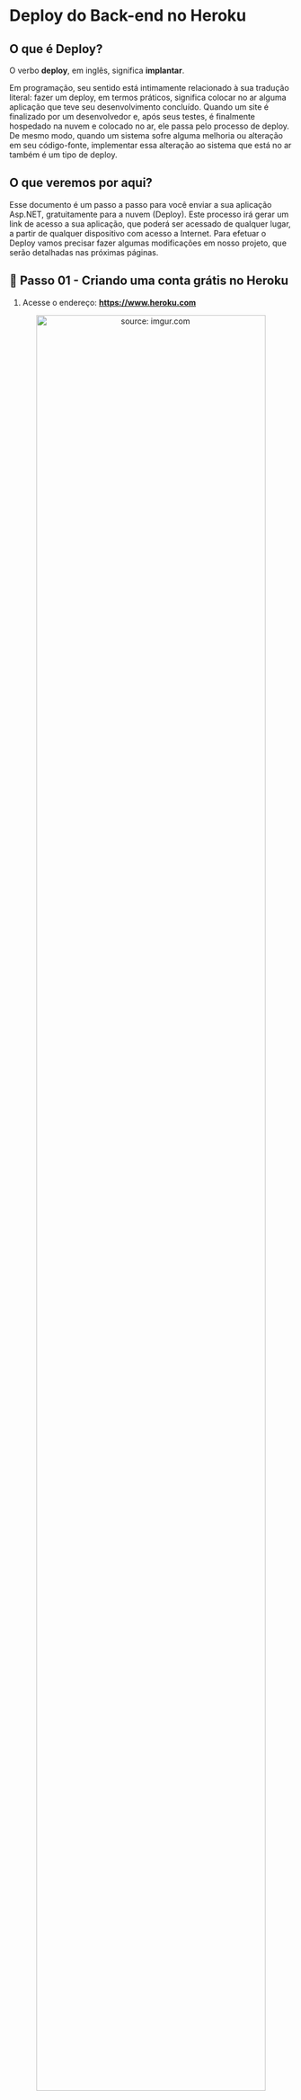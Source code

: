 ﻿<h1>Deploy do Back-end no Heroku</h1>

<h2>O que é Deploy?</h2>

O verbo **deploy**, em inglês, significa **implantar**.

Em programação, seu sentido está intimamente relacionado à sua tradução literal: fazer um deploy, em termos práticos, significa colocar no ar alguma aplicação que teve seu desenvolvimento concluído.
Quando um site é finalizado por um desenvolvedor e, após seus testes, é finalmente hospedado na nuvem e colocado no ar, ele passa pelo processo de deploy.
De mesmo modo, quando um sistema sofre alguma melhoria ou alteração em seu código-fonte, implementar essa alteração ao sistema que está no ar também é um tipo de deploy.

<h2>O que veremos por aqui?</h2>

Esse documento é um passo a passo para você enviar a sua aplicação Asp.NET, gratuitamente para a nuvem (Deploy). Este processo irá gerar um link de acesso a sua aplicação, que poderá ser acessado de qualquer lugar, a partir de qualquer dispositivo com acesso a Internet. 
Para efetuar o Deploy vamos precisar fazer algumas modificações em nosso projeto, que serão detalhadas nas próximas páginas.

<h2>👣 Passo 01 - Criando uma conta grátis no Heroku</h2>



1) Acesse o endereço: **https://www.heroku.com**

<div align="center"><img  src="https://i.imgur.com/9lFOzru.png" title="source: imgur.com" width="90%"/></div>

2. Crie a sua conta grátis no Heroku clicando no botão **SIGN UP FOR FREE**.

3. Preencha os dados do formulário e clique no botão **CREATE FREE ACCOUNT**.

   <div align="center"><img src="https://i.imgur.com/yp46vWx.png" title="source: imgur.com" width="80%"/></div>

4. Será exibida a mensagem abaixo informando que você receberá uma mensagem no seu e-mail para ativar a sua conta no Heroku. Acesse o seu e-mail e ative a sua conta.

   <div align="center"><img src="https://i.imgur.com/d1YV3RK.png" title="source: imgur.com" width="80%"/></div>

5. O e-mail que você receberá será semelhante a imagem abaixo. Clique no link indicado em vermelho para ativar a sua nova conta

   <div align="center"><img src="https://i.imgur.com/cgeQPVF.png" title="source: imgur.com" width="85%"/></div>

6. Será aberta a janela abaixo para criar a senha da sua conta. Crie uma senha e clique no botão **SET PASSWORD AND LOGIN**.

   <div align="center"><img src="https://i.imgur.com/j3hWcWD.png" title="source: imgur.com" width="80%"/></div>

| <img src="https://i.imgur.com/hOgWvSc.png" title="source: imgur.com" width="70px"/> | <p align="justify"> **ATENÇÃO:**  *A senha deve ter no mínimo 8 caracteres e pelo menos 1 letra maiúscula, 1 caracter especial e 1 numero*. </p> |
| ------------------------------------------------------------ | ------------------------------------------------------------ |

7. Será exibida a tela de Boas Vindas. Clique no botão **CLICK HERE TO PROCEED**.

   <div align="center"><img src="https://i.imgur.com/0RtgWeI.png?1" title="source: imgur.com" /></div>

8. Na próxima tela, concorde com os termos de uso da plataforma clicando no botão **Accept**.

   <div align="center"><img src="https://i.imgur.com/0pRIHhl.png" title="source: imgur.com" /></div>

9. Você será redirecionado para o **Dashboard do Heroku**. Agora você está pronto para criar as suas aplicações na Nuvem do Heroku.

   <div align="center"><img src="https://i.imgur.com/MtxGolw.png" title="source: imgur.com" /></div>

| <img src="https://i.imgur.com/hOgWvSc.png" title="source: imgur.com" width="70px"/> | <p align="justify"> **ATENÇÃO:**  *Conclua todas etapas do processo de criação da conta no Heroku antes de avançar para o próximo passo do Deploy*. </p> |
| ------------------------------------------------------------ | ------------------------------------------------------------ |

<br /><br /><br />

10. Caso o Heroku exiba a mensagem abaixo, solicitando a ativação do **MFA (Multi-Factor Authentication)**, não habilite esta opção. Clique no link **Later**, como mostra a figura abaixo, no item marcado em vermelho.

    <div align="center">
    <img src="https://i.imgur.com/OejMn66.png" title="source: imgur.com" /></div>



| <img src="https://i.imgur.com/hOgWvSc.png" title="source: imgur.com" width="200px"/> | <p align="justify"> **ATENÇÃO:**  *Não habilite em sua conta no Heroku a opção MFA (Multi-Factor Authentication), ou seja, o login em 2 etapas. Em alguns servidores não é possível efetuar login via Heroku Client com o MFA habilitado*. </p> |
| ------------------------------------------------------------ | ------------------------------------------------------------ |

<br /><br />

<h2>👣 Passo 02 - Instalação do Node.js</h2>



1) Acesse o endereço: **https://nodejs.org/en/**

<div align="center"><img src="https://i.imgur.com/t6mCAGb.png" title="source: imgur.com" /></div>

2. Faça o download da última versão LTS disponível do Node.js e instale no seu computador. 

| <img src="https://i.imgur.com/hOgWvSc.png" title="source: imgur.com" width="120px"/> | <p align="justify"> **ATENÇÃO:** No momento em que este e-book foi escrito, a versão LTS mais atual do Node.js era a versão 16.13.0. Hoje pode ser que a versão mais atual seja outra* </p> |
| ------------------------------------------------------------ | ------------------------------------------------------------ |



| <img src="https://i.imgur.com/RfjtOFi.png" title="source: imgur.com" width="72px"/> | <p align="justify"> **DICA:** *Caso você tenha alguma dúvida quanto a instalação do Node.js, consulte o Guia de Instalação do Node. </p> |
| ------------------------------------------------------------ | ------------------------------------------------------------ |

<br /><br /><br /><br /><br /><br /><br />

<h2>👣 Passo 03 - Instalação do Heroku Client</h2>



Para instalar e executar os comandos do Heroku Client usaremos o **Prompt de comando do Windows (cmd)**. 

1) Para instalar, execute o atalho <img width="50" src="https://i.imgur.com/JpqKaVh.png" title="source: imgur.com" /> para abrir a janela **Executar**.

<div align="center"><img src="https://i.imgur.com/uDHCB0H.png" title="source: imgur.com" width=55%"/></div>

2) Digite o comando **cmd** para abrir o **Prompt de comando do Windows**

3) Antes de instalar o **Heroku Client**, verifique se o Node já está instalado através do comando: 

```bash
npm -version
```

<div align="justify"><img src="https://i.imgur.com/sfHThTC.png" title="source: imgur.com" /></div>

** A versão pode ser diferente da imagem*

4) Caso não esteja instalado, volte ao passo **Instalação do Node.js**. 
5) Para instalar o **Heroku Client** digite o comando: 

```bash
npm i -g heroku
```

<div align="center"><img  src="https://i.imgur.com/rcsDAZ0.png" title="source: imgur.com" /></div>

6) Confirme a instalação do Heroku Client através do comando: 

```bash
heroku version
```

<div align="center"><img src="https://i.imgur.com/MO23QyV.png" title="source: imgur.com" /></div>

**A versão pode ser diferente da imagem*

<br />
   
<h2>👣 Passo 04 - Adicionar a Dependência do PostgreSQL no projeto</h2>

<h2>👣 Passo 05 - Adicionar a Dependência do PostgreSQL no projeto</h2>


O Heroku, na sua versão gratuita, utiliza o **PostgreSQL** como **SGBD**.  Estamos utilizando o **SQL-Server** para desenvolver o Blog Pessoal. Ambos são Banco de dados Relacionais e graças ao **Entity Framework Core **, não será necessário realizar nenhuma alteração no código do nosso aplicativo. A única mudança necessária, além de adicionar a **Dependência no nuget**,  e configurar a aplicação para utilizar o PostgreSQL. 

<div align="left"><img src="https://i.imgur.com/b3khcJI.png" title="source: imgur.com" width="25px"/> <a href="https://www.postgresql.org/" target="_blank"><b>Site Oficial: PostgreSQL</b></a></div>

1. clique com botão direito sobre dependência 
2. clique em gerenciar pacotes do Nuget

<div align="center"><img src="https://i.imgur.com/biUST6C.png" title="source: imgur.com" /></div>    

<br />

3. procure por Npgsql.EntityFrameworkCore.PostgreSQL e instale a versão 5.0.1

<div align="center"><img src="https://i.imgur.com/gcAd13C.png" title="source: imgur.com" /></div>    

<h2>👣 Passo 06 - Configurar o Banco de Dados</h2>


A Configuração do Banco de dados Local é diferente da configuração que será utilizada no Heroku. 

No passo anterior, adicionamos a Dependência do PostgreSQL no projeto, neste passo vamos configurar a aplicação para acessar o Banco de dados remoto no Heroku.

### Editando StartUp.cs

1.  Edite o arquivo **StartUp.cs** como o codigo abaixo.

```c#
using blogPessoal.Data;
using blogPessoal.Repository;
using blogPessoal.Repository.impl;
using Microsoft.AspNetCore.Authentication.JwtBearer;
using Microsoft.AspNetCore.Builder;
using Microsoft.AspNetCore.Hosting;
using Microsoft.EntityFrameworkCore;
using Microsoft.Extensions.Configuration;
using Microsoft.Extensions.DependencyInjection;
using Microsoft.Extensions.Hosting;
using Microsoft.IdentityModel.Tokens;
using Microsoft.OpenApi.Models;

using System.Text;


namespace blogPessoal
{
    public class Startup
    {
        public Startup(IConfiguration configuration)
        {
            Configuration = configuration;
        }

        public IConfiguration Configuration { get; }

        // This method gets called by the runtime. Use this method to add services to the container.
        public void ConfigureServices(IServiceCollection services)
        {

            services.AddCors();
            services.AddControllers();

            var key = Encoding.ASCII.GetBytes(Settings.Secret);
            services.AddAuthentication(x =>
            {
                x.DefaultAuthenticateScheme = JwtBearerDefaults.AuthenticationScheme;
                x.DefaultChallengeScheme = JwtBearerDefaults.AuthenticationScheme;
            })
            .AddJwtBearer(x =>
            {
                x.RequireHttpsMetadata = false;
                x.SaveToken = true;
                x.TokenValidationParameters = new TokenValidationParameters
                {
                    ValidateIssuerSigningKey = true,
                    IssuerSigningKey = new SymmetricSecurityKey(key),
                    ValidateIssuer = false,
                    ValidateAudience = false
                };
            });

            services.AddEntityFrameworkNpgsql()
            .AddDbContext<AppContext>(options => options.UseNpgsql(Configuration.GetConnectionString("DefaultConnection")));
            services.AddScoped<IPostagemRepository, PostagemRepository>();
            services.AddScoped<ITemaRepository, TemaRepository>();
            services.AddScoped<IUserRepository, UserRepository>();
            services.AddControllers();
            services.AddSwaggerGen(c =>
            {
                c.SwaggerDoc("v1", new OpenApiInfo { Title = "blogPessoal", Version = "v1" });
            });
        }

        // This method gets called by the runtime. Use this method to configure the HTTP request pipeline.
        public void Configure(IApplicationBuilder app, IWebHostEnvironment env, Data.AppContext context)
        {
            context.Database.EnsureCreated();
            app.UseDeveloperExceptionPage();
            app.UseSwagger();
            app.UseSwaggerUI(c => c.SwaggerEndpoint("/swagger/v1/swagger.json", "blogPessoal v1"));

            if (env.IsDevelopment())
            {
                context.Database.EnsureCreated();
                app.UseDeveloperExceptionPage();
                app.UseSwagger();
                app.UseSwaggerUI(c => c.SwaggerEndpoint("/swagger/v1/swagger.json", "blogPessoal v1"));
            }
         
            app.UseHttpsRedirection();

            app.UseRouting();

            app.UseCors(x => x
                 .AllowAnyOrigin()
                 .AllowAnyMethod()
                 .AllowAnyHeader());

            app.UseAuthentication();
            app.UseAuthorization();

            app.UseEndpoints(endpoints =>
            {
                endpoints.MapControllers();
            });
        }
    }
}
```

### Explicando o código

2.  Você devera trocar o conector do banco de dados SQL-Server para o UseNpgsql

```c#
 services.AddEntityFrameworkNpgsql()
            .AddDbContext<AppContext>(options => options.UseNpgsql(Configuration.GetConnectionString("DefaultConnection")));
```

3. Você deverá colocar o código de criação do banco/criação do swagger fora do if de verificação de ambiente de desenvolvimento.

```c#
 context.Database.EnsureCreated();
            app.UseDeveloperExceptionPage();
            app.UseSwagger();
            app.UseSwaggerUI(c => c.SwaggerEndpoint("/swagger/v1/swagger.json", "blogPessoal v1"));
```

### Editando appsettings.json

1. Edite o arquivo **appsettings.json** como o codigo abaixo.

```json
{
  "ConnectionStrings": {
    "DefaultConnection": "Host=ec2-3-209-61-239.compute-1.amazonaws.com;Port=5432;Pooling=true;Database=df7doa9h5c6c56;User Id=cjsxoutsklffoo;Password=40d9fa09eeb19c297dc87529c39a376446b35dc2b06ec136d1df755730b64a8f;SSL Mode=Require;TrustServerCertificate=True;"
  },
  "Logging": {
    "LogLevel": {
      "Default": "Information",
      "Microsoft": "Warning",
      "Microsoft.Hosting.Lifetime": "Information"
    }
  },
  "AllowedHosts": "*"
}
```



<h2>👣 Passo 07 - Deploy com o Git</h2>

Vamos preparar o nosso repositório local para subir a aplicação para o Heroku utilizando o Git.

1. Abra pasta do seu projeto BlogPessoal
2.  Para saber que esta na pasta certa identifique o arquivo **appsettings.json**.

<div align="left"><img src="https://i.imgur.com/DCHSRSf.png" title="source: imgur.com" /></div>

4. Abra a pasta **deploy_blogpessoal** e verifique se existe uma pasta chamada **.git**. Caso ela exista, apague esta pasta. **Esta pasta estará presente <u>APENAS</u> se você inicializou o git dentro da pasta do projeto.**

<div align="left"><img src="https://i.imgur.com/DCHSRSf.png" title="source: imgur.com" /></div>

7. Caso esta pasta não esteja sendo exibida, na janela do Windows Explorer, clique na **Guia Exibir** e na sequência no botão **Opções**. Na janela **Opções de Pasta**, na **Guia Modo de Exibição**, no item **Configurações avançadas**, localize a opção: **Pastas e arquivos ocultos** e marque a opção **Mostrar arquivos, pastas e unidades ocultas** (como mostra a figura abaixo). Em seguida clique em **OK** para concluir.

<div align="center"><img width="340px" src="https://i.imgur.com/n8hQu12.png" title="source: imgur.com" /></div>

8. Execute o atalho <img width="80" src="https://i.imgur.com/JpqKaVh.png" title="source: imgur.com" /> para abrir a janela Executar

<div align="center"><img src="https://i.imgur.com/ISBwaaK.png" title="source: imgur.com" /></div>

9. Digite o comando abaixo para abrir o **Prompt de Comando do Windows**:

```
cmd
```

10. Na pasta **deploy_blogpessoal**, no **Windows Explorer**, copie o caminho da pasta conforme a figura abaixo:

<div align="center"><img src="https://i.imgur.com/pUs2wYc.png" title="source: imgur.com" /></div>

11. No Prompt de comando do Windows digite o comando cd e cole na frente do comando o caminho copiado: 

```
cd C:\Users\DELL\Desktop\asp.net curso\deploy\blog-pessoal-aspnet-core\blogPessoal\blogPessoal
```

**o nome da pasta pode ser diferente*

| <img src="https://i.imgur.com/vVDBDG0.png" title="source: imgur.com" width="200px"/> | **ALERTA DE BSM:** *Mantenha a Atenção aos Detalhes ao iniciar o Deploy pelo Git. A partir deste ponto, todos os comandos do Git e do Heroku Client devem ser executados via Prompt de Comando do Windows (CMD), dentro da pasta deploy-blogpessoal.* |
| ------------------------------------------------------------ | :----------------------------------------------------------- |

12. Digite a sequência de comandos abaixo para inicializar o seu repositório local para efetuar o Deploy no Heroku:

```
git init
```

<br />

<h2>👣 Passo 8 - Login no Heroku</h2>

1. Digite o comando: 

```
heroku login
```

<div><img src="https://i.imgur.com/pvygxsZ.png" title="source: imgur.com" /></div>

<br /><br /><br /><br /><br /><br />

2. Será aberta a janela abaixo. Clique no botão **Log in**

<div align="center"><img src="https://i.imgur.com/PXR6hFW.png" title="source: imgur.com" /></div>

3. Após efetuar o login na sua conta, será exibida a janela abaixo. 

<div align="center"><img src="https://i.imgur.com/i6VMoMp.png" title="source: imgur.com" /></div>

4. Volte para o Prompt de comando para continuar o Deploy.

<div align="center"><img src="https://i.imgur.com/IjyMzrH.png" title="source: imgur.com" /></div>

<br /><br />

<h2>👣 Passo 9 - Criar um novo projeto no Heroku</h2>



Para criar um novo projeto na sua conta do Heroku, digite o comando abaixo, onde o **nomedoprojeto** deve ser substituído por um nome (escolhido por você), que esteja disponível no Heroku.

```
heroku create nomedoprojeto --buildpack https://github.com/UCSFCDHI/heroku-dotnet-5.0.git
```

| <img src="https://i.imgur.com/hOgWvSc.png" title="source: imgur.com" width="200px"/> | <p align="justify"> **ATENÇÃO:** *O NOME DO PROJETO NÃO PODE CONTER LETRAS MAIUSCULAS, NUMEROS OU CARACTERES ESPECIAIS. ALÉM DISSO ELE PRECISA SER ÚNICO DENTRO DA PLATAFORMA HEROKU. </p> |
| ------------------------------------------------------------ | ------------------------------------------------------------ |

Se o nome escolhido já existir, será exibida a mensagem abaixo:

<div><img src="https://i.imgur.com/L7ayFaz.png" title="source: imgur.com" /></div>

Se o nome escolhido for aceito, será exibida a mensagem abaixo:

<div><img src="https://i.imgur.com/P0KazWd.png" title="source: imgur.com" /></div>



<h2>👣Passo 10 - Efetuar o Deploy</h2>

1. Para concluir o Deploy, digite o comando: 

```
git add .
git commit -m “Deploy inicial - Blog Pessoal”
git push heroku master
```

2. Ao finalizar o Deploy, será exibida a mensagem **BUILD SUCESS** (destacado em verde na imagem) e será exibido o endereço (**https://nomedoprojeto.herokuapp.com**) para acessar a API na Internet (destacado em amarelo na imagem)

<div align="center"><img src="https://i.imgur.com/VGoSZth.png" title="source: imgur.com" /></div>



<h2>👣 Passo 11 - Adicionar o Banco de dados no Heroku</h2>



Acesse o link https://elements.heroku.com/addons/heroku-postgresql

ou procure no google por /heroku-postgresql

<div align="center"><img src="https://i.imgur.com/q9rc2Xj.png" title="source: imgur.com" /></div>



1. Escolha a versão de desenvolvimento e clique no botão install heroku postgress

<div align="center"><img src="https://i.imgur.com/VA2otiu.png" title="source: imgur.com" /></div>

2. Escolha o repositório que foi criado anteriormente, buscando pelo nome do repositório.

<div align="center"><img src="https://i.imgur.com/kb6Z92G.png" title="source: imgur.com" /></div>

4. Abra o Data e escolha o banco de dados que está linkado a sua aplicação.

<div align="center"><img src="https://i.imgur.com/mv3C9Bi.png" title="source: imgur.com" /></div>

5. Clique em Settings e clique em view credentials.

<div align="center"><img src="https://i.imgur.com/vliUVlE.png" title="source: imgur.com" /></div>

6. Passe cada um dos dados para o arquivo **appsettings.json**.

```json
{
  "ConnectionStrings": {
    "DefaultConnection": 
    "Host="Insira o Host";
    Port= "Insira o Port";
    Pooling=true;
    Database="Insira o Database";
    User Id="Insira o User";
    Password="Insira o Password";
    SSL Mode=Require;TrustServerCertificate=True;"
  },
  "Logging": {
    "LogLevel": {
      "Default": "Information",
      "Microsoft": "Warning",
      "Microsoft.Hosting.Lifetime": "Information"
    }
  },
  "AllowedHosts": "*"
}

```

7. Salve os arquivos alterados: 

8. Para concluir o Deploy, digite o comando no terminal na pasta de origem: 

```
git add .
git commit -m “Deploy inicial - Blog Pessoal”
git push heroku master
```

9. Ao finalizar o Deploy, será exibida a mensagem **BUILD SUCESS** (destacado em verde na imagem) e será exibido o endereço (**https://nomedoprojeto.herokuapp.com**) para acessar a API na Internet (destacado em amarelo na imagem)

<div align="center"><img src="https://i.imgur.com/VGoSZth.png" title="source: imgur.com" /></div>



<h2>👣 Passo 12 - Testar o link e a aplicação</h2>



1) Abra o navegador e digite o endereço a sua aplicação (**https://nomedoprojeto.herokuapp.com/swagger**).
2) Será solicitado o **Usuário e a Senha**. Digite **root** para ambos.
3) Sua aplicação abrirá o **Swagger**. 

<div align="center"><img src="https://i.imgur.com/wl90Me9.png" title="source: imgur.com" /></div>



<div align="left"><img src="https://i.imgur.com/bQGvf3h.png" title="source: imgur.com" width="25px"/> <a href="https://github.com/Marcelo7211/blog-pessoal-aspnet-core/tree/CG-81-construcao-cook-book-asp-net-core-deploy" target="_blank"><b>Código fonte: Projeto Finalizado</b></a> 
</div>

